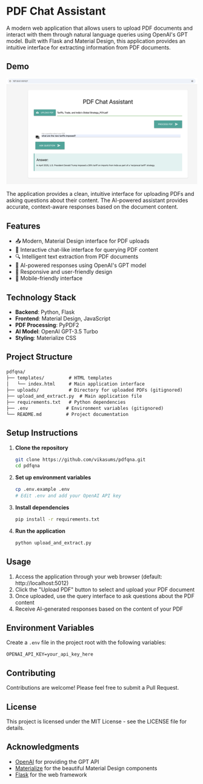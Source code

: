 # PDF Chat Assistant

A modern web application that allows users to upload PDF documents and interact with them through natural language queries using OpenAI's GPT model. Built with Flask and Material Design, this application provides an intuitive interface for extracting information from PDF documents.

## Demo

![PDF Chat Assistant Demo](assets/images/demo.png)

The application provides a clean, intuitive interface for uploading PDFs and asking questions about their content. The AI-powered assistant provides accurate, context-aware responses based on the document content.

## Features

- 📤 Modern, Material Design interface for PDF uploads
- 💬 Interactive chat-like interface for querying PDF content
- 🔍 Intelligent text extraction from PDF documents
- 🤖 AI-powered responses using OpenAI's GPT model
- 🎨 Responsive and user-friendly design
- 📱 Mobile-friendly interface

## Technology Stack

- **Backend**: Python, Flask
- **Frontend**: Material Design, JavaScript
- **PDF Processing**: PyPDF2
- **AI Model**: OpenAI GPT-3.5 Turbo
- **Styling**: Materialize CSS

## Project Structure

```
pdfqna/
├── templates/         # HTML templates
│   └── index.html     # Main application interface
├── uploads/           # Directory for uploaded PDFs (gitignored)
├── upload_and_extract.py  # Main application file
├── requirements.txt   # Python dependencies
├── .env              # Environment variables (gitignored)
└── README.md         # Project documentation
```

## Setup Instructions

1. **Clone the repository**
   ```bash
   git clone https://github.com/vikasums/pdfqna.git
   cd pdfqna
   ```

2. **Set up environment variables**
   ```bash
   cp .env.example .env
   # Edit .env and add your OpenAI API key
   ```

3. **Install dependencies**
   ```bash
   pip install -r requirements.txt
   ```

4. **Run the application**
   ```bash
   python upload_and_extract.py
   ```

## Usage

1. Access the application through your web browser (default: http://localhost:5012)
2. Click the "Upload PDF" button to select and upload your PDF document
3. Once uploaded, use the query interface to ask questions about the PDF content
4. Receive AI-generated responses based on the content of your PDF

## Environment Variables

Create a `.env` file in the project root with the following variables:

```env
OPENAI_API_KEY=your_api_key_here
```

## Contributing

Contributions are welcome! Please feel free to submit a Pull Request.

## License

This project is licensed under the MIT License - see the LICENSE file for details.

## Acknowledgments

- [OpenAI](https://openai.com/) for providing the GPT API
- [Materialize](https://materializecss.com/) for the beautiful Material Design components
- [Flask](https://flask.palletsprojects.com/) for the web framework

